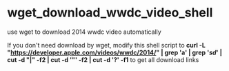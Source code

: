 wget_download_wwdc_video_shell
==============================

use wget to download 2014 wwdc video automatically 


If you don't need download by wget, modify this shell script to **curl -L "https://developer.apple.com/videos/wwdc/2014/" | grep 'a' | grep '_sd_' | cut -d "|" -f2 | cut -d '"' -f2 | cut -d '?' -f1** to get all download links
